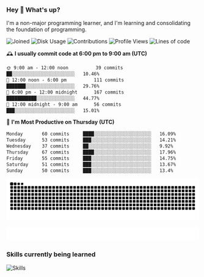 ### Hey :wave: What's up?

I'm a non-major programming learner, and I'm learning and consolidating the foundation of programming.

<!--START_SECTION:waka-->
![Joined](http://img.shields.io/badge/Joined-7%20years%20ago-6D67E4?style=flat&labelColor=453C67)
![Disk Usage](http://img.shields.io/badge/Github%27s%20Storage-598.5%20MB-FD841F?style=flat&labelColor=E14D2A)
![Contributions](http://img.shields.io/badge/Contributions%20in%202023-489-7DCE13?style=flat&labelColor=2B7A0B)
![Profile Views](http://img.shields.io/badge/Profile%20Views-5-3AB4F2?style=flat&labelColor=0078AA)
![Lines of code](https://img.shields.io/badge/Lines%20of%20code-2%20Million%20Lines%20of%20code-FF8B8B?style=flat&labelColor=EB4747)

🕰️ **I usually commit code at 6:00 pm to 9:00 am (UTC)** 

```text
🌞 9:00 am - 12:00 noon          39 commits     ██░░░░░░░░░░░░░░░░░░░░░░░   10.46% 
🌆 12:00 noon - 6:00 pm          111 commits    ███████░░░░░░░░░░░░░░░░░░   29.76% 
🌃 6:00 pm - 12:00 midnight      167 commits    ███████████░░░░░░░░░░░░░░   44.77% 
🌙 12:00 midnight - 9:00 am      56 commits     ███░░░░░░░░░░░░░░░░░░░░░░   15.01%
```
📅 **I'm Most Productive on Thursday (UTC)** 

```text
Monday       60 commits     ████░░░░░░░░░░░░░░░░░░░░░   16.09% 
Tuesday      53 commits     ███░░░░░░░░░░░░░░░░░░░░░░   14.21% 
Wednesday    37 commits     ██░░░░░░░░░░░░░░░░░░░░░░░   9.92% 
Thursday     67 commits     ████░░░░░░░░░░░░░░░░░░░░░   17.96% 
Friday       55 commits     ███░░░░░░░░░░░░░░░░░░░░░░   14.75% 
Saturday     51 commits     ███░░░░░░░░░░░░░░░░░░░░░░   13.67% 
Sunday       50 commits     ███░░░░░░░░░░░░░░░░░░░░░░   13.4%
```

<!--END_SECTION:waka-->

![Snake animation](https://raw.githubusercontent.com/dirname/dirname/output/snake.svg)

![metrics](github-metrics.svg)

### Skills currently being learned

![Skills](https://skillicons.dev/icons?i=linux,rust,go,solidity,typescript,bash,git,postgres,mysql,redis,mongo,docker,kubernetes,grafana,prometheus)
